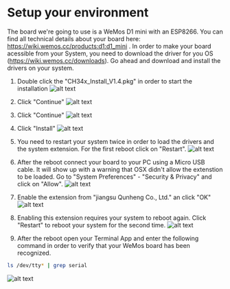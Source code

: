 # Setup your environment
The board we're going to use is a WeMos D1 mini with an ESP8266. You can find all technical details about your board here: https://wiki.wemos.cc/products:d1:d1_mini . In order to make your board acessible from your System, you need to download the driver for you OS (https://wiki.wemos.cc/downloads). Go ahead and download and install the drivers on your system.

1. Double click the "CH34x_Install_V1.4.pkg" in order to start the installation
![alt text](https://github.com/cvolkmer/iot-hackathon/blob/master/images/1_1_install_driver_osx.png "Double Click on CH34x_Install_V1.4.pkg")

2. Click "Continue"
![alt text](https://github.com/cvolkmer/iot-hackathon/blob/master/images/1_2_install_driver_osx.png "Click Continue")

3. Click "Continue"
![alt text](https://github.com/cvolkmer/iot-hackathon/blob/master/images/1_3_install_driver_osx.png "Click Continue")

4. Click "Install"
![alt text](https://github.com/cvolkmer/iot-hackathon/blob/master/images/1_4_install_driver_osx.png "Click Install")

5. You need to restart your system twice in order to load the drivers and the system extension. For the first reboot click on "Restart".
![alt text](https://github.com/cvolkmer/iot-hackathon/blob/master/images/1_5_install_driver_osx.png "Click Restart")

6. After the reboot connect your board to your PC using a Micro USB cable. It will show up with a warning that OSX didn't allow the extenstion to be loaded. Go to "System Preferences" - "Security & Privacy" and click on "Allow".
![alt text](https://github.com/cvolkmer/iot-hackathon/blob/master/images/1_6_install_driver_osx.png "")

7. Enable the extension from "jiangsu Qunheng Co., Ltd." an click "OK"
![alt text](https://github.com/cvolkmer/iot-hackathon/blob/master/images/1_7_install_driver_osx.png "Allow the extension")

8. Enabling this extension requires your system to reboot again. Click "Restart" to reboot your system for the second time.
![alt text](https://github.com/cvolkmer/iot-hackathon/blob/master/images/1_8_install_driver_osx.png "Allow the extension")

9. After the reboot open your Terminal App and enter the following command in order to verify that your WeMos board has been recognized.
```bash
ls /dev/tty* | grep serial
```
![alt text](https://github.com/cvolkmer/iot-hackathon/blob/master/images/1_8_install_driver_osx.png "Allow the extension")